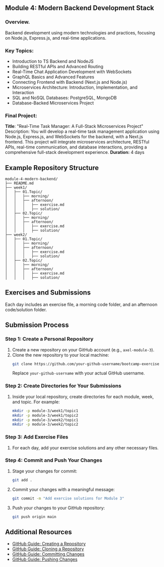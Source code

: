 ## Module 4: Modern Backend Development Stack
### Overview.
Backend development using modern technologies and practices, focusing on Node.js, Express.js, and real-time applications.

### Key Topics:
- Introduction to TS Backend and NodeJS
- Building RESTful APIs and Advanced Routing
- Real-Time Chat Application Development with WebSockets
- GraphQL Basics and Advanced Features
- Connecting Frontend with Backend (Next.js and Node.js)
- Microservices Architecture: Introduction, Implementation, and Interaction
- SQL and NoSQL Databases: PostgreSQL, MongoDB
- Database-Backed Microservices Project

### Final Project:
**Title**: "Real-Time Task Manager: A Full-Stack Microservices Project"
Description: You will develop a real-time task management application using
Node.js, Express.js, and WebSockets for the backend, with a Next.js frontend. This
project will integrate microservices architecture, RESTful APIs, real-time
communication, and database interactions, providing a comprehensive full-stack
development experience.
**Duration:** 4 days

## Example Repository Structure
```
module-4-modern-backend/
├── README.md
├── week1/
│   ├── 01.Topic/
│   │   ├── morning/
│   │   ├── afternoon/
│   │   │   ├── exercise.md
│   │   │   ├── solution/
│   ├── 02.Topic/
│   │   ├── morning/
│   │   ├── afternoon/
│   │   │   ├── exercise.md
│   │   │   ├── solution/
├── week2/
│   ├── 01.Topic/
│   │   ├── morning/
│   │   ├── afternoon/
│   │   │   ├── exercise.md
│   │   │   ├── solution/
│   ├── 02.Topic/
│   │   ├── morning/
│   │   ├── afternoon/
│   │   │   ├── exercise.md
│   │   │   ├── solution/
```

## Exercises and Submissions
Each day includes an exercise file, a morning code folder, and an afternoon code/solution folder.

## Submission Process

### Step 1: Create a Personal Repository
1. Create a new repository on your GitHub account (e.g., `axel-module-3`).
2. Clone the new repository to your local machine:
   ```sh
   git clone https://github.com/your-github-username/bootcamp-exercises.git
   ```
   Replace `your-github-username` with your actual GitHub username.

### Step 2: Create Directories for Your Submissions
1. Inside your local repository, create directories for each module, week, and topic. For example:
   ```sh
   mkdir -p module-3/week1/topic1
   mkdir -p module-3/week1/topic2
   mkdir -p module-3/week2/topic1
   mkdir -p module-3/week2/topic2
   ```

### Step 3: Add Exercise Files
1. For each day, add your exercise solutions and any other necessary files.

### Step 4: Commit and Push Your Changes
1. Stage your changes for commit:
   ```sh
   git add .
   ```
2. Commit your changes with a meaningful message:
   ```sh
   git commit -m "Add exercise solutions for Module 3"
   ```
3. Push your changes to your GitHub repository:
   ```sh
   git push origin main
   ```

## Additional Resources
- [GitHub Guide: Creating a Repository](https://docs.github.com/en/github/creating-cloning-and-archiving-repositories/creating-a-new-repository)
- [GitHub Guide: Cloning a Repository](https://docs.github.com/en/github/creating-cloning-and-archiving-repositories/cloning-a-repository)
- [GitHub Guide: Committing Changes](https://docs.github.com/en/github/managing-files-in-a-repository/committing-and-viewing-changes-to-your-project)
- [GitHub Guide: Pushing Changes](https://docs.github.com/en/github/using-git/pushing-commits-to-a-remote-repository)

